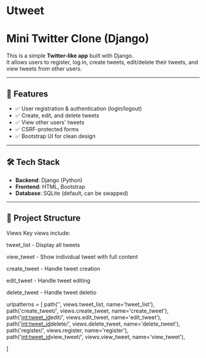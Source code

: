 # Utweet

# Mini Twitter Clone (Django)

This is a simple **Twitter-like app** built with Django.  
It allows users to register, log in, create tweets, edit/delete their tweets, and view tweets from other users.  

---

## 🚀 Features
- ✅ User registration & authentication (login/logout)  
- ✅ Create, edit, and delete tweets  
- ✅ View other users' tweets  
- ✅ CSRF-protected forms  
- ✅ Bootstrap UI for clean design  

---

## 🛠️ Tech Stack
- **Backend**: Django (Python)  
- **Frontend**: HTML, Bootstrap  
- **Database**: SQLite (default, can be swapped)  

---

## 📂 Project Structure

Views
Key views include:

tweet_list - Display all tweets

view_tweet - Show individual tweet with full content

create_tweet - Handle tweet creation

edit_tweet - Handle tweet editing

delete_tweet - Handle tweet deletio

urlpatterns = [
    path('', views.tweet_list, name='tweet_list'),
    path('create_tweet/', views.create_tweet, name='create_tweet'),
    path('<int:tweet_id>edit/', views.edit_tweet, name='edit_tweet'),
    path('<int:tweet_id>delete/', views.delete_tweet, name='delete_tweet'),
    path('register/', views.register, name='register'),
    path('<int:tweet_id>view_tweet/', views.view_tweet, name='view_tweet'),

]



